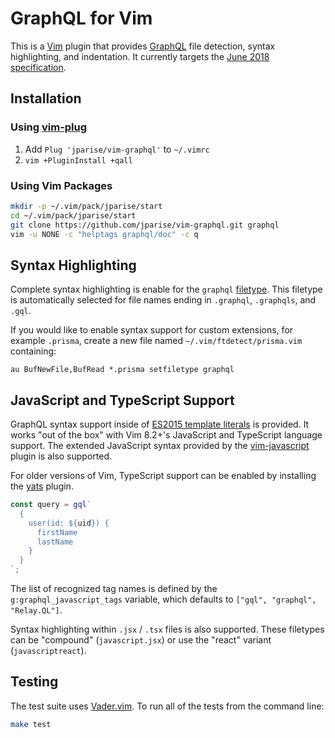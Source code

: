 # GraphQL for Vim

This is a [Vim](https://www.vim.org/) plugin that provides [GraphQL][gql] file
detection, syntax highlighting, and indentation. It currently targets the
[June 2018 specification][spec].

## Installation

### Using [vim-plug](https://github.com/junegunn/vim-plug)

1. Add `Plug 'jparise/vim-graphql'` to `~/.vimrc`
2. `vim +PluginInstall +qall`

### Using Vim Packages

```sh
mkdir -p ~/.vim/pack/jparise/start
cd ~/.vim/pack/jparise/start
git clone https://github.com/jparise/vim-graphql.git graphql
vim -u NONE -c "helptags graphql/doc" -c q
```

## Syntax Highlighting

Complete syntax highlighting is enable for the `graphql` [filetype][]. This
filetype is automatically selected for file names ending in `.graphql`,
`.graphqls`, and `.gql`.

If you would like to enable syntax support for custom extensions, for example
`.prisma`, create a new file named `~/.vim/ftdetect/prisma.vim` containing:

```vim
au BufNewFile,BufRead *.prisma setfiletype graphql
```

[filetype]: http://vimdoc.sourceforge.net/htmldoc/filetype.html

## JavaScript and TypeScript Support

GraphQL syntax support inside of [ES2015 template literals][templates] is
provided. It works "out of the box" with Vim 8.2+'s JavaScript and TypeScript
language support. The extended JavaScript syntax provided by the
[vim-javascript][] plugin is also supported.

For older versions of Vim, TypeScript support can be enabled by installing the
[yats][] plugin.

[templates]: https://developer.mozilla.org/en-US/docs/Web/JavaScript/Reference/Template_literals#Tagged_templates
[vim-javascript]: https://github.com/pangloss/vim-javascript
[yats]: https://github.com/HerringtonDarkholme/yats.vim

```javascript
const query = gql`
  {
    user(id: ${uid}) {
      firstName
      lastName
    }
  }
`;
```

The list of recognized tag names is defined by the `g:graphql_javascript_tags`
variable, which defaults to `["gql", "graphql", "Relay.QL"]`.

Syntax highlighting within `.jsx` / `.tsx` files is also supported. These
filetypes can be "compound" (`javascript.jsx`) or use the "react" variant
(`javascriptreact`).

## Testing

The test suite uses [Vader.vim][]. To run all of the tests from the command
line:

```sh
make test
```

[gql]: http://graphql.org/
[spec]: https://graphql.github.io/graphql-spec/June2018/
[vader.vim]: https://github.com/junegunn/vader.vim
